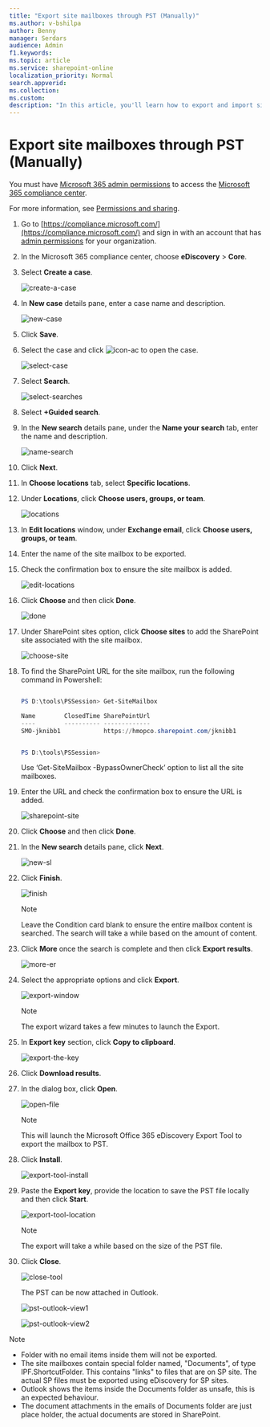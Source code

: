 ```yaml
---
title: "Export site mailboxes through PST (Manually)"
ms.author: v-bshilpa
author: Benny
manager: Serdars
audience: Admin
f1.keywords:
ms.topic: article
ms.service: sharepoint-online
localization_priority: Normal
search.appverid:
ms.collection:  
ms.custom:
description: "In this article, you'll learn how to export and import site mailboxes through PST "
---
```


# Export site mailboxes through PST (Manually)

You must have [Microsoft 365 admin permissions](https://docs.microsoft.com/en-us/microsoft-365/admin/add-users/assign-admin-roles?view=o365-worldwide) to access the [Microsoft 365 compliance center](https://docs.microsoft.com/en-us/microsoft-365/compliance/microsoft-365-compliance-center?view=o365-worldwide). 

For more information, see [Permissions and sharing](https://docs.microsoft.com/en-us/sharepoint/modern-experience-sharing-permissions).

1. Go to [https://compliance.microsoft.com/](https://compliance.microsoft.com/) and sign in with an account that has [admin permissions](https://docs.microsoft.com/en-us/sharepoint/sharepoint-admin-role) for your organization.

2. In the Microsoft 365 compliance center, choose **eDiscovery** > **Core**.

3. Select **Create a case**.

   ![create-a-case](media/create-a-case-image1.PNG)

4. In **New case** details pane, enter a case name and description.

   ![new-case](media/New-case-image2.PNG)

5. Click **Save**.

6. Select the case and click ![icon-ac](media/icon-for-im3.PNG) to open the case.
   
   ![select-case](media/select-case-im3.PNG)

7. Select **Search**.

   ![select-searches](media/select-searches-im4.PNG)

8. Select **+Guided search**.

9. In the **New search** details pane, under the **Name your search** tab, enter the name and description.

   ![name-search](media/name-search-im6.PNG)

10. Click **Next**.

11. In **Choose locations** tab, select **Specific locations**.

12. Under **Locations**, click **Choose users, groups, or team**.
    
    ![locations](media/locations-im.PNG)
    
13. In **Edit locations** window, under **Exchange email**, click **Choose users, groups, or team**.

14. Enter the name of the site mailbox to be exported.

15. Check the confirmation box to ensure the site mailbox is added.

    ![edit-locations](media/edit-locations-im8.PNG)
    
16. Click **Choose** and then click **Done**.

    ![done](media/done-im9.PNG)
    
17. Under SharePoint sites option, click **Choose sites** to add the SharePoint site associated with the site mailbox.

    ![choose-site](media/choose-site-im10.PNG)
    
18. To find the SharePoint URL for the site mailbox, run the following command in Powershell:

    ```Powershell

    PS D:\tools\PSSession> Get-SiteMailbox

    Name        ClosedTime SharePointUrl
    ----        ---------- -------------
    SMO-jknibb1            https://hmopco.sharepoint.com/jknibb1


    PS D:\tools\PSSession>
    ```

    Use ‘Get-SiteMailbox -BypassOwnerCheck’ option to list all the site mailboxes.

19. Enter the URL and check the confirmation box to ensure the URL is added.

    ![sharepoint-site](media/sharepoint-site-im11.PNG)
    
20. Click **Choose** and then click **Done**.

21. In the **New search** details pane, click **Next**.

    ![new-sl](media/new-search-locations-im13.PNG)
    
22. Click **Finish**.

    ![finish](media/finish-im14.PNG)

    >[!NOTE]
    > Leave the Condition card blank to ensure the entire mailbox content is searched. The search will take a while based on the amount of content.
    
23. Click **More** once the search is complete and then click **Export results**.

    ![more-er](media/more-export-results-im15.PNG)

24. Select the appropriate options and click **Export**.

    ![export-window](media/export-window-im16.PNG)
      
    >[!NOTE]
    > The export wizard takes a few minutes to launch the Export.

25. In **Export key** section, click **Copy to clipboard**.

    ![export-the-key](media/export-key-im.PNG)

26. Click **Download results**.

27. In the dialog box, click **Open**.

    ![open-file](media/open-file-im18.PNG)
    
    >[!NOTE]
    > This will launch the Microsoft Office 365 eDiscovery Export Tool to export the mailbox to PST.
    
28. Click **Install**.

    ![export-tool-install](media/export-tool-im19.PNG)

29. Paste the **Export key**, provide the location to save the PST file locally and then click **Start**.

    ![export-tool-location](media/export-tool-location-im20.PNG)
    
    >[!NOTE]
    > The export will take a while based on the size of the PST file.

30. Click **Close**.

    ![close-tool](media/close-im21.PNG)
    
    The PST can be now attached in Outlook.
    
    ![pst-outlook-view1](media/pst-outlook-view1.PNG)
    
    ![pst-outlook-view2](media/pst-outlook-view2.PNG)
    
  >[!NOTE]
  > - Folder with no email items inside them will not be exported.
  > - The site mailboxes contain special folder named, "Documents", of type IPF.ShortcutFolder. This contains "links" to files that are on SP site. The actual SP files must be       exported using eDiscovery for SP sites.
  > - Outlook shows the items inside the Documents folder as unsafe, this is an expected behaviour.
  > - The document attachments in the emails of Documents folder are just place holder, the actual documents are stored in SharePoint.

    

